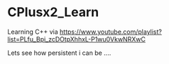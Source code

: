 # CPlusx2_Learn
 Learning C++ via https://www.youtube.com/playlist?list=PLfu_Bpi_zcDOtpXhhxL-P1wu0VkwNRXwC

Lets see how persistent i can be ....

